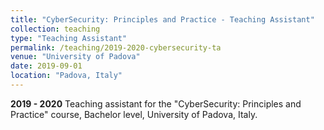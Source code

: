 ```yaml
---
title: "CyberSecurity: Principles and Practice - Teaching Assistant"
collection: teaching
type: "Teaching Assistant"
permalink: /teaching/2019-2020-cybersecurity-ta
venue: "University of Padova"
date: 2019-09-01
location: "Padova, Italy"
---
```


**2019 - 2020** Teaching assistant for the "CyberSecurity: Principles and Practice" course, Bachelor level, University of Padova, Italy.

